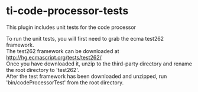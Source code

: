 ti-code-processor-tests
=======================

This plugin includes unit tests for the code processor


To run the unit tests, you will first need to grab the ecma test262 framework.  
The test262 framework can be downloaded at http://hg.ecmascript.org/tests/test262/  
Once you have downloaded it, unzip to the third-party directory and rename the root directory to 'test262'.  
After the test framework has been downloaded and unzipped, run 'bin/codeProcessorTest' from the root directory.